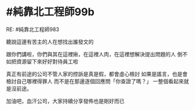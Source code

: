 # #純靠北工程師99b


RE: #純靠北工程師983

聽說這邊有苦主的人在想找出誰發文的

跟你們講啦，你們與其在這裡揪，在這裡人肉，在這裡想解決提出問題的人
倒不如把資源留下來好好對待員工啦

真正有前途的公司不管人家的控訴是真是假，都會虛心檢討
如果是謠言，也是會檢討自己哪裡得罪人
而不是在那邊逐個回應問「你查證了嗎？」
一整個看起來就是沒前途。

加油吧，血汗公司，大家持續分享發佈也是剛好而已
